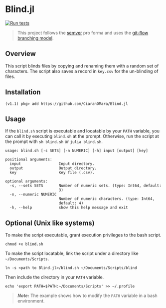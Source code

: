 # Blind.jl

[![Run tests](https://github.com/CiaranOMara/Blind.jl/workflows/Run%20tests/badge.svg)](https://github.com/CiaranOMara/Blind.jl/actions?query=workflow%3A%22Run+tests%22)

> This project follows the [semver](http://semver.org) pro forma and uses the [git-flow branching model](https://nvie.com/posts/a-successful-git-branching-model/ "original
blog post").

## Overview
This script blinds files by copying and renaming them with a random set of characters. The script also saves a record in `key.csv` for the un-blinding of files.

## Installation
    (v1.1) pkg> add https://github.com/CiaranOMara/Blind.jl

## Usage

If the `blind.sh` script is executable and locatable by your `PATH` variable, you can call it by executing `blind.sh` at the prompt.
Otherwise, run the script at the prompt with `sh blind.sh` or `julia blind.sh`.

```
usage: blind.sh [-s SETS] [-n NUMERIC] [-h] input [output] [key]

positional arguments:
  input                 Input directory.
  output                Output directory.
  key                   Key file (.csv).

optional arguments:
  -s, --sets SETS       Number of numeric sets. (type: Int64, default:
                        3)
  -n, --numeric NUMERIC
                        Number of numeric characters. (type: Int64,
                        default: 4)
  -h, --help            show this help message and exit
```

## Optional (Unix like systems)

To make the script executable, grant execution privileges to the bash script.
```console
chmod +x blind.sh
```

To make the script locatable, link the script under a directory like `~/Documents/Scripts`.
```console
ln -s <path to Blind.jl>/blind.sh ~/Documents/Scripts/blind
```

Then include the directory in your `PATH` variable.
```console
echo 'export PATH=$PATH:~/Documents/Scripts' >> ~/.profile
```

> ***Note:*** The example shows how to modify the `PATH` variable in a bash environment.
